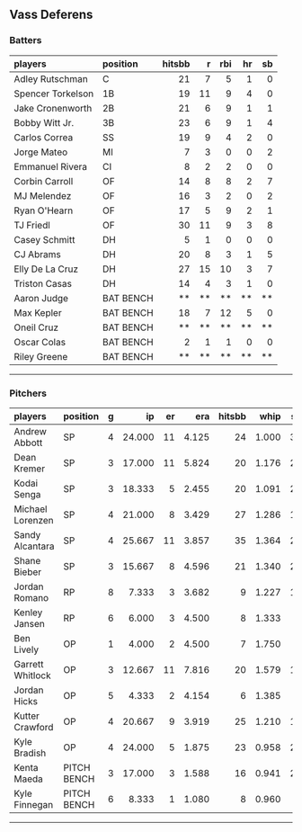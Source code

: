 ## Vass Deferens

### Batters

 
|players           |position  | hitsbb|  r| rbi| hr| sb| 
|:-----------------|:---------|------:|--:|---:|--:|--:| 
|Adley Rutschman   |C         |     21|  7|   5|  1|  0| 
|Spencer Torkelson |1B        |     19| 11|   9|  4|  0| 
|Jake Cronenworth  |2B        |     21|  6|   9|  1|  1| 
|Bobby Witt Jr.    |3B        |     23|  6|   9|  1|  4| 
|Carlos Correa     |SS        |     19|  9|   4|  2|  0| 
|Jorge Mateo       |MI        |      7|  3|   0|  0|  2| 
|Emmanuel Rivera   |CI        |      8|  2|   2|  0|  0| 
|Corbin Carroll    |OF        |     14|  8|   8|  2|  7| 
|MJ Melendez       |OF        |     16|  3|   2|  0|  2| 
|Ryan O'Hearn      |OF        |     17|  5|   9|  2|  1| 
|TJ Friedl         |OF        |     30| 11|   9|  3|  8| 
|Casey Schmitt     |DH        |      5|  1|   0|  0|  0| 
|CJ Abrams         |DH        |     20|  8|   3|  1|  5| 
|Elly De La Cruz   |DH        |     27| 15|  10|  3|  7| 
|Triston Casas     |DH        |     14|  4|   3|  1|  0| 
|Aaron Judge       |BAT BENCH |     **| **|  **| **| **| 
|Max Kepler        |BAT BENCH |     18|  7|  12|  5|  0| 
|Oneil Cruz        |BAT BENCH |     **| **|  **| **| **| 
|Oscar Colas       |BAT BENCH |      2|  1|   1|  0|  0| 
|Riley Greene      |BAT BENCH |     **| **|  **| **| **| 


* * *

### Pitchers

 
|players          |position    |  g|     ip| er|   era| hitsbb|  whip| so|  w| sv| 
|:----------------|:-----------|--:|------:|--:|-----:|------:|-----:|--:|--:|--:| 
|Andrew Abbott    |SP          |  4| 24.000| 11| 4.125|     24| 1.000| 36|  1|  0| 
|Dean Kremer      |SP          |  3| 17.000| 11| 5.824|     20| 1.176| 20|  1|  0| 
|Kodai Senga      |SP          |  3| 18.333|  5| 2.455|     20| 1.091| 26|  1|  0| 
|Michael Lorenzen |SP          |  4| 21.000|  8| 3.429|     27| 1.286| 19|  1|  0| 
|Sandy Alcantara  |SP          |  4| 25.667| 11| 3.857|     35| 1.364| 22|  1|  0| 
|Shane Bieber     |SP          |  3| 15.667|  8| 4.596|     21| 1.340| 20|  0|  0| 
|Jordan Romano    |RP          |  8|  7.333|  3| 3.682|      9| 1.227| 10|  1|  5| 
|Kenley Jansen    |RP          |  6|  6.000|  3| 4.500|      8| 1.333|  7|  0|  3| 
|Ben Lively       |OP          |  1|  4.000|  2| 4.500|      7| 1.750|  4|  0|  0| 
|Garrett Whitlock |OP          |  3| 12.667| 11| 7.816|     20| 1.579| 14|  0|  0| 
|Jordan Hicks     |OP          |  5|  4.333|  2| 4.154|      6| 1.385|  5|  0|  3| 
|Kutter Crawford  |OP          |  4| 20.667|  9| 3.919|     25| 1.210| 17|  2|  0| 
|Kyle Bradish     |OP          |  4| 24.000|  5| 1.875|     23| 0.958| 27|  3|  0| 
|Kenta Maeda      |PITCH BENCH |  3| 17.000|  3| 1.588|     16| 0.941| 21|  2|  0| 
|Kyle Finnegan    |PITCH BENCH |  6|  8.333|  1| 1.080|      8| 0.960|  3|  0|  0| 


* * *


